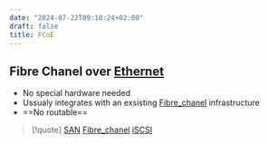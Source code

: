 ```yaml
---
date: "2024-07-22T09:10:24+02:00"
draft: false
title: FCoE
---
```


## Fibre Chanel over [Ethernet](/Network/Ref_OSI/Ethernet)

-   No special hardware needed
-   Ussualy integrates with an exsisting
    [Fibre_chanel](/Fibre_chanel) infrastructure
-   ==No routable==

> \[!quote\] [SAN](/Network/Data/SAN)
> [Fibre_chanel](/Fibre_chanel) [iSCSI](/iSCSI)
